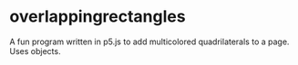 # overlappingrectangles
A fun program written in p5.js to add multicolored quadrilaterals to a page.  Uses objects.
